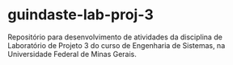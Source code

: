 # guindaste-lab-proj-3
Repositório para desenvolvimento de atividades da disciplina de Laboratório de Projeto 3 do curso de Engenharia de Sistemas, na Universidade Federal de Minas Gerais.
